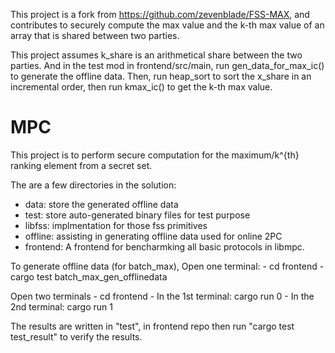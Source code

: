 This project is a fork from https://github.com/zevenblade/FSS-MAX, and contributes to securely compute the max value and the k-th max value of an array that is shared between two parties.
 
This project assumes k_share is an arithmetical share between the two parties. And in the test mod in frontend/src/main, run gen_data_for_max_ic() to generate the offline data. Then, run heap_sort to sort the x_share in an incremental order, then run kmax_ic() to get the k-th max value. 

# MPC
This project is to perform secure computation for the maximum/k^{th} ranking element from a secret set.

The are a few directories in the solution:
  - data: store the generated offline data
  - test: store auto-generated binary files for test purpose
  - libfss: implmentation for those fss primitives 
  - offline: assisting in generating offline data used for online 2PC
  - frontend: A frontend for bencharmking all basic protocols in libmpc.

To generate offline data (for batch_max), Open one terminal:
    - cd frontend
    - cargo test batch_max_gen_offlinedata

Open two terminals
    - cd frontend
    - In the 1st terminal: cargo run 0
    - In the 2nd terminal: cargo run 1

The results are written in "test", in frontend repo then run "cargo test test_result" to verify the results.


